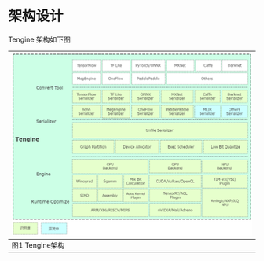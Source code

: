 # 架构设计

Tengine 架构如下图

| ![img](https://raw.githubusercontent.com/OAID/Tengine/tengine-lite/doc/architecture.png) |
| ------------------------------------------------------------ |
| 图1 Tengine架构                                              |